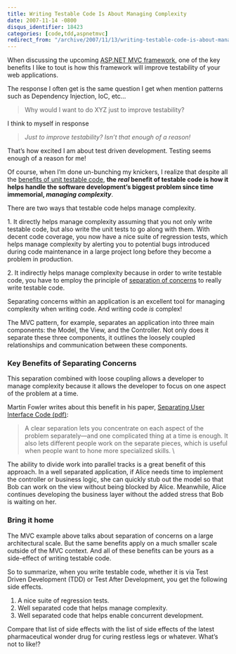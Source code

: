 ```yaml
---
title: Writing Testable Code Is About Managing Complexity
date: 2007-11-14 -0800
disqus_identifier: 18423
categories: [code,tdd,aspnetmvc]
redirect_from: "/archive/2007/11/13/writing-testable-code-is-about-managing-complexity.aspx/"
---
```


When discussing the upcoming [ASP.NET MVC
framework](http://weblogs.asp.net/scottgu/archive/2007/11/13/asp-net-mvc-framework-part-1.aspx "ASP.NET MVC Framework Part 1"),
one of the key benefits I like to tout is how this framework will
improve testability of your web applications.

The response I often get is the same question I get when mention
patterns such as Dependency Injection, IoC, etc...

> Why would I want to do XYZ just to improve testability?

I think to myself in response

> *Just to improve testability?* *Isn’t that enough of a reason!*

That’s how excited I am about test driven development. Testing seems
enough of a reason for me!

Of course, when I’m done un-bunching my knickers, I realize that despite
all the [benefits of unit testable
code](https://haacked.com/archive/2004/12/06/unit-testing-benefits.aspx "Unit Testing Benefits"),
**the *real* benefit of testable code is how it helps handle the
software development’s biggest problem since time immemorial, *managing
complexity***.

There are two ways that testable code helps manage complexity.

​1. It directly helps manage complexity assuming that you not only write
testable code, but also write the unit tests to go along with them. With
decent code coverage, you now have a nice suite of regression tests,
which helps manage complexity by alerting you to potential bugs
introduced during code maintenance in a large project long before they
become a problem in production.

​2. It indirectly helps manage complexity because in order to write
testable code, you have to employ the principle of [separation of
concerns](http://en.wikipedia.org/wiki/Separation_of_concerns "Separation of Concerns in Wikipedia")
to really write testable code.

Separating concerns within an application is an excellent tool for
managing complexity when writing code. And writing code *is* complex!

The MVC pattern, for example, separates an application into three main
components: the Model, the View, and the Controller. Not only does it
separate these three components, it outlines the loosely coupled
relationships and communication between these components.

### Key Benefits of Separating Concerns

This separation combined with loose coupling allows a developer to
manage complexity because it allows the developer to focus on one aspect
of the problem at a time.

Martin Fowler writes about this benefit in his paper, [Separating User
Interface Code
(pdf)](http://martinfowler.com/ieeeSoftware/separation.pdf "Fowler on Separation of Concerns"):

> A clear separation lets you concentrate on each aspect of the problem
> separately—and one complicated thing at a time is enough. It also lets
> different people work on the separate pieces, which is useful when
> people want to hone more specialized skills. \

The ability to divide work into parallel tracks is a great benefit of
this approach. In a well separated application, if Alice needs time to
implement the controller or business logic, she can quickly stub out the
model so that Bob can work on the view without being blocked by Alice.
Meanwhile, Alice continues developing the business layer without the
added stress that Bob is waiting on her.

### Bring it home

The MVC example above talks about separation of concerns on a large
architectural scale. But the same benefits apply on a much smaller scale
outside of the MVC context. And all of these benefits can be yours as a
side-effect of writing testable code.

So to summarize, when you write testable code, whether it is via Test
Driven Development (TDD) or Test After Development, you get the
following side effects.

1.  A nice suite of regression tests.
2.  Well separated code that helps manage complexity.
3.  Well separated code that helps enable concurrent development.

Compare that list of side effects with the list of side effects of the
latest pharmaceutical wonder drug for curing restless legs or whatever.
What’s not to like!?
